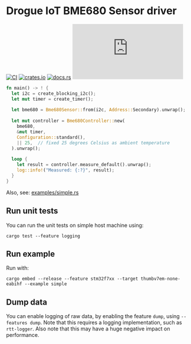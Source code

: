 # Drogue IoT BME680 Sensor driver

[![CI](https://github.com/drogue-iot/drogue-bme680/workflows/CI/badge.svg)](https://github.com/drogue-iot/drogue-bme680/actions?query=workflow%3A%22CI%22)
[![crates.io](https://img.shields.io/crates/v/drogue-bme680.svg)](https://crates.io/crates/drogue-bme680)
[![docs.rs](https://docs.rs/drogue-bme680/badge.svg)](https://docs.rs/drogue-bme680)
[![Matrix](https://img.shields.io/matrix/drogue-iot:matrix.org)](https://matrix.to/#/#drogue-iot:matrix.org)

~~~rust
fn main() -> ! {
  let i2c = create_blocking_i2c();
  let mut timer = create_timer();
   
  let bme680 = Bme680Sensor::from(i2c, Address::Secondary).unwrap();
  
  let mut controller = Bme680Controller::new(
    bme680,
    &mut timer,
    Configuration::standard(),
    || 25,  // fixed 25 degrees Celsius as ambient temperature
  ).unwrap();
       
  loop {
    let result = controller.measure_default().unwrap();
    log::info!("Measured: {:?}", result);
  }
}
~~~

Also, see: [examples/simple.rs](examples/simple.rs)

## Run unit tests

You can run the unit tests on simple host machine using:

    cargo test --feature logging

## Run example

Run with:

    cargo embed --release --feature stm32f7xx --target thumbv7em-none-eabihf --example simple

## Dump data

You can enable logging of raw data, by enabling the feature `dump`, using `--features dump`.
Note that this requires a logging implementation, such as `rtt-logger`. Also note that this may have a
huge negative impact on performance.

